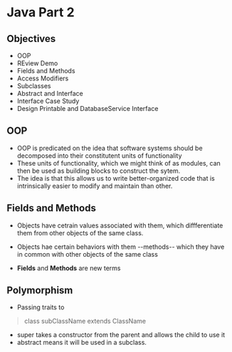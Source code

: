 # Java Part 2

## Objectives
+ OOP
+ REview Demo
+ Fields and Methods
+ Access Modifiers
+ Subclasses
+ Abstract and Interface
+ Interface Case Study
+ Design Printable and DatabaseService Interface

## OOP
+ OOP is predicated on the idea that software systems should be decomposed into their constitutent units of functionality 
+ These units of functionality, which we might think of as modules, can then be used as building blocks to construct the sytem.
+ The idea is that this allows us to write better-organized code that is intrinsically easier to modify and maintain than other.

## Fields and Methods
+ Objects have cetrain values associated with them, which diffferentiate them from other objects of the same class.
+ Objects hae certain behaviors with them --methods-- which they have in common with other objects of the same class

+ **Fields** and **Methods** are new terms

## Polymorphism
+ Passing traits to 
> class subClassName extends ClassName

+ super takes a constructor from the parent and allows the child to use it
+ abstract means it will be used in a subclass.
